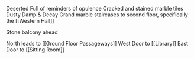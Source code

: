 Deserted
Full of reminders of opulence
Cracked and stained marble tiles
Dusty
Damp & Decay
Grand marble staircases to second floor, specifically the [[Western Hall]]

Stone balcony ahead

North leads to [[Ground Floor Passageways]]
West Door to [[Library]]
East Door to [[Sitting Room]]
